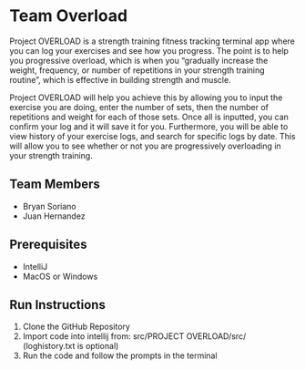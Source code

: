 # Team Overload

Project OVERLOAD is a strength training fitness tracking terminal app where you can log your exercises and see how you progress. The point is to help you progressive overload, which is when you “gradually increase the weight, frequency, or number of repetitions in your strength training routine”, which is effective in building strength and muscle. 

Project OVERLOAD will help you achieve this by allowing you to input the exercise you are doing, enter the number of sets, then the number of repetitions and weight for each of those sets. Once all is inputted, you can confirm your log and it will save it for you. Furthermore, you will be able to view history of your exercise logs, and search for specific logs by date. This will allow you to see whether or not you are progressively overloading in your strength training.

## Team Members

* Bryan Soriano
* Juan Hernandez

## Prerequisites

* IntelliJ
* MacOS or Windows

## Run Instructions

1. Clone the GitHub Repository
2. Import code into intellij from: src/PROJECT OVERLOAD/src/ (loghistory.txt is optional)
3. Run the code and follow the prompts in the terminal
